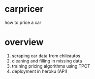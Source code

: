 # carpricer
how to price a car

# overview
1. scraping car data from chileautos
2. cleaning and filling in missing data 
3. training pricing algorithms using TPOT
4. deployment in heroku (API)
